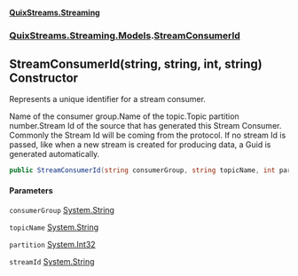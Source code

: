 #### [QuixStreams.Streaming](index.md 'index')
### [QuixStreams.Streaming.Models](QuixStreams.Streaming.Models.md 'QuixStreams.Streaming.Models').[StreamConsumerId](StreamConsumerId.md 'QuixStreams.Streaming.Models.StreamConsumerId')

## StreamConsumerId(string, string, int, string) Constructor

Represents a unique identifier for a stream consumer.  
<param name="consumerGroup">Name of the consumer group.</param><param name="topicName">Name of the topic.</param><param name="partition">Topic partition number.</param><param name="streamId">Stream Id of the source that has generated this Stream Consumer.</param>  
Commonly the Stream Id will be coming from the protocol.   
If no stream Id is passed, like when a new stream is created for producing data, a Guid is generated automatically.

```csharp
public StreamConsumerId(string consumerGroup, string topicName, int partition, string streamId);
```
#### Parameters

<a name='QuixStreams.Streaming.Models.StreamConsumerId.StreamConsumerId(string,string,int,string).consumerGroup'></a>

`consumerGroup` [System.String](https://docs.microsoft.com/en-us/dotnet/api/System.String 'System.String')

<a name='QuixStreams.Streaming.Models.StreamConsumerId.StreamConsumerId(string,string,int,string).topicName'></a>

`topicName` [System.String](https://docs.microsoft.com/en-us/dotnet/api/System.String 'System.String')

<a name='QuixStreams.Streaming.Models.StreamConsumerId.StreamConsumerId(string,string,int,string).partition'></a>

`partition` [System.Int32](https://docs.microsoft.com/en-us/dotnet/api/System.Int32 'System.Int32')

<a name='QuixStreams.Streaming.Models.StreamConsumerId.StreamConsumerId(string,string,int,string).streamId'></a>

`streamId` [System.String](https://docs.microsoft.com/en-us/dotnet/api/System.String 'System.String')